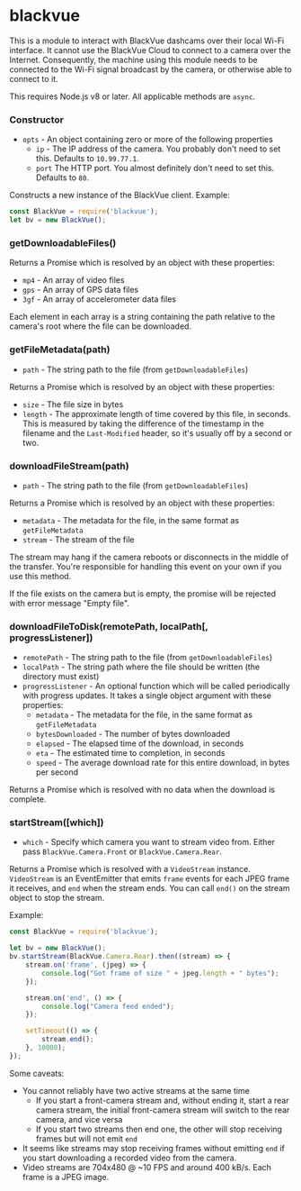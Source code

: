 # blackvue

This is a module to interact with BlackVue dashcams over their local Wi-Fi interface. It cannot use the BlackVue Cloud
to connect to a camera over the Internet. Consequently, the machine using this module needs to be connected to the Wi-Fi
signal broadcast by the camera, or otherwise able to connect to it.

This requires Node.js v8 or later. All applicable methods are `async`.

### Constructor
- `opts` - An object containing zero or more of the following properties
    - `ip` - The IP address of the camera. You probably don't need to set this. Defaults to `10.99.77.1`.
    - `port` The HTTP port. You almost definitely don't need to set this. Defaults to `80`.

Constructs a new instance of the BlackVue client. Example:

```js
const BlackVue = require('blackvue');
let bv = new BlackVue();
```

### getDownloadableFiles()

Returns a Promise which is resolved by an object with these properties:
- `mp4` - An array of video files
- `gps` - An array of GPS data files
- `3gf` - An array of accelerometer data files

Each element in each array is a string containing the path relative to the camera's root where the file can be
downloaded.

### getFileMetadata(path)
- `path` - The string path to the file (from `getDownloadableFiles`)

Returns a Promise which is resolved by an object with these properties:
- `size` - The file size in bytes
- `length` - The approximate length of time covered by this file, in seconds. This is measured by taking the difference of the timestamp in the filename and the `Last-Modified` header, so it's usually off by a second or two.

### downloadFileStream(path)
- `path` - The string path to the file (from `getDownloadableFiles`)

Returns a Promise which is resolved by an object with these properties:
- `metadata` - The metadata for the file, in the same format as `getFileMetadata`
- `stream` - The stream of the file

The stream may hang if the camera reboots or disconnects in the middle of the transfer. You're responsible for handling
this event on your own if you use this method.

If the file exists on the camera but is empty, the promise will be rejected with error message "Empty file".

### downloadFileToDisk(remotePath, localPath[, progressListener])
- `remotePath` - The string path to the file (from `getDownloadableFiles`)
- `localPath` - The string path where the file should be written (the directory must exist)
- `progressListener` - An optional function which will be called periodically with progress updates. It takes a single object argument with these properties:
    - `metadata` - The metadata for the file, in the same format as `getFileMetadata`
    - `bytesDownloaded` - The number of bytes downloaded
    - `elapsed` - The elapsed time of the download, in seconds
    - `eta` - The estimated time to completion, in seconds
    - `speed` - The average download rate for this entire download, in bytes per second

Returns a Promise which is resolved with no data when the download is complete.

### startStream([which])
- `which` - Specify which camera you want to stream video from. Either pass `BlackVue.Camera.Front` or `BlackVue.Camera.Rear`.

Returns a Promise which is resolved with a `VideoStream` instance. `VideoStream` is an EventEmitter that emits `frame`
events for each JPEG frame it receives, and `end` when the stream ends. You can call `end()` on the stream object to
stop the stream.

Example:

```js
const BlackVue = require('blackvue');

let bv = new BlackVue();
bv.startStream(BlackVue.Camera.Rear).then((stream) => {
    stream.on('frame', (jpeg) => {
        console.log("Got frame of size " + jpeg.length + " bytes");
    });

    stream.on('end', () => {
        console.log("Camera feed ended");
    });

    setTimeout(() => {
        stream.end();
    }, 10000);
});
```

Some caveats:
- You cannot reliably have two active streams at the same time
    - If you start a front-camera stream and, without ending it, start a rear camera stream, the initial front-camera
    stream will switch to the rear camera, and vice versa
    - If you start two streams then end one, the other will stop receiving frames but will not emit `end`
- It seems like streams may stop receiving frames without emitting `end` if you start downloading a recorded video
from the camera.
- Video streams are 704x480 @ ~10 FPS and around 400 kB/s. Each frame is a JPEG image.
